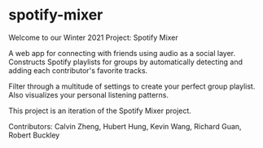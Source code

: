 # spotify-mixer
Welcome to our Winter 2021 Project: Spotify Mixer

A web app for connecting with friends using audio as a social layer. Constructs Spotify playlists for groups by automatically detecting and adding each contributor's favorite tracks.

Filter through a multitude of settings to create your perfect group playlist. Also visualizes your personal listening patterns.

This project is an iteration of the Spotify Mixer project.

Contributors: Calvin Zheng, Hubert Hung, Kevin Wang, Richard Guan, Robert Buckley